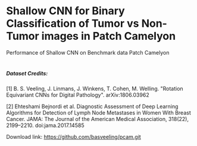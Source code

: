 # Shallow CNN for Binary Classification of Tumor vs Non-Tumor images in Patch Camelyon 
Performance of Shallow CNN on Benchmark data Patch Camelyon

# 

##### Dataset Credits: 
[1] B. S. Veeling, J. Linmans, J. Winkens, T. Cohen, M. Welling. "Rotation Equivariant CNNs for Digital Pathology". arXiv:1806.03962

[2] Ehteshami Bejnordi et al. Diagnostic Assessment of Deep Learning Algorithms for Detection of Lymph Node Metastases in Women With Breast Cancer. JAMA: The Journal of the American Medical Association, 318(22), 2199–2210. doi:jama.2017.14585

Download link: https://github.com/basveeling/pcam.git
